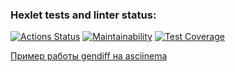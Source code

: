 ### Hexlet tests and linter status:
[![Actions Status](https://github.com/IldarNazipov/frontend-bootcamp-project-46/workflows/hexlet-check/badge.svg)](https://github.com/IldarNazipov/frontend-bootcamp-project-46/actions)
[![Maintainability](https://api.codeclimate.com/v1/badges/f5dbc4393657e4860705/maintainability)](https://codeclimate.com/github/IldarNazipov/frontend-bootcamp-project-46/maintainability)
[![Test Coverage](https://api.codeclimate.com/v1/badges/f5dbc4393657e4860705/test_coverage)](https://codeclimate.com/github/IldarNazipov/frontend-bootcamp-project-46/test_coverage)

[Пример работы gendiff на asciinema](https://asciinema.org/a/7hkwyG1GWWBrKHrQse6WlL7rE)